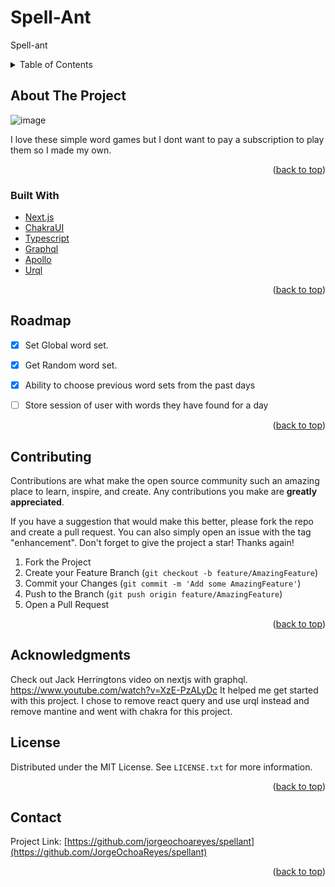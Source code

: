 # Spell-Ant
Spell-ant


<!-- TABLE OF CONTENTS -->
<details>
  <summary>Table of Contents</summary>
  <ol>
    <li>
      <a href="#about-the-project">About The Project</a>
      <ul>
        <li><a href="#built-with">Built With</a></li>
      </ul>
    <li><a href="#roadmap">Roadmap</a></li>
    <li><a href="#contributing">Contributing</a></li>
    <li><a href="#license">License</a></li>
    <li><a href="#contact">Contact</a></li>
    <li><a href="#acknowledgments">Acknowledgments</a></li>
  </ol>
</details>



<!-- ABOUT THE PROJECT -->
## About The Project

![image](https://user-images.githubusercontent.com/60721681/167246533-2366419f-1a21-4294-b179-8597e022d1aa.png)


I love these simple word games but I dont want to pay a subscription to play them so I made my own. 
<br />


<p align="right">(<a href="#top">back to top</a>)</p>



### Built With


* [Next.js](https://nextjs.org/)
* [ChakraUI](https://chakra-ui.com/)
* [Typescript](https://www.typescriptlang.org/)
* [Graphql](https://graphql.org/)
* [Apollo](https://www.apollographql.com/docs/apollo-server/)
* [Urql](https://formidable.com/open-source/urql/)

<p align="right">(<a href="#top">back to top</a>)</p>


<!-- ROADMAP -->
## Roadmap

- [X] Set Global word set.
- [X] Get Random word set. 
- [X] Ability to choose previous word sets from the past days
- [ ] Store session of user with words they have found for a day




<p align="right">(<a href="#top">back to top</a>)</p>



<!-- CONTRIBUTING -->
## Contributing

Contributions are what make the open source community such an amazing place to learn, inspire, and create. Any contributions you make are **greatly appreciated**.

If you have a suggestion that would make this better, please fork the repo and create a pull request. You can also simply open an issue with the tag "enhancement".
Don't forget to give the project a star! Thanks again!

1. Fork the Project
2. Create your Feature Branch (`git checkout -b feature/AmazingFeature`)
3. Commit your Changes (`git commit -m 'Add some AmazingFeature'`)
4. Push to the Branch (`git push origin feature/AmazingFeature`)
5. Open a Pull Request

<p align="right">(<a href="#top">back to top</a>)</p>


## Acknowledgments

Check out Jack Herringtons video on nextjs with graphql. https://www.youtube.com/watch?v=XzE-PzALyDc
It helped me get started with this project. I chose to remove react query and use urql instead and remove mantine and went with chakra for this project. 

<!-- LICENSE -->
## License

Distributed under the MIT License. See `LICENSE.txt` for more information.

<p align="right">(<a href="#top">back to top</a>)</p>



<!-- CONTACT -->
## Contact

Project Link: [https://github.com/jorgeochoareyes/spellant](https://github.com/JorgeOchoaReyes/spellant)

<p align="right">(<a href="#top">back to top</a>)</p>
